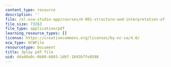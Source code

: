 ```yaml
---
content_type: resource
description: ''
file: /ol-ocw-studio-app/courses/6-001-structure-and-interpretation-of-computer-programs-spring-2005/4da40a0c0b8066031d6f1b93b7fe8588_-J_xL4IGhJA.pdf
file_size: 73263
file_type: application/pdf
learning_resource_types: []
license: https://creativecommons.org/licenses/by-nc-sa/4.0/
ocw_type: OCWFile
resourcetype: Document
title: 3play pdf file
uid: 4da40a0c-0b80-6603-1d6f-1b93b7fe8588
---
```

